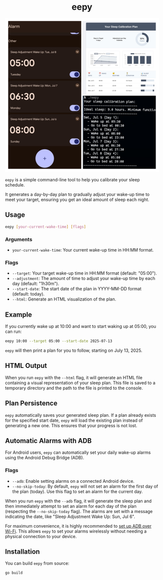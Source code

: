 <!--
SPDX-FileCopyrightText: 2025 Christina Sørensen

SPDX-License-Identifier: EUPL-1.2
-->

<div align="center">

# eepy

![eepy demo](docs/eepy_demo_picture.jpg)

</div>

`eepy` is a simple command-line tool to help you calibrate your sleep schedule.

It generates a day-by-day plan to gradually adjust your wake-up time to meet your target, ensuring you get an ideal amount of sleep each night.

## Usage

```bash
eepy [your-current-wake-time] [flags]
```

### Arguments

-   `your-current-wake-time`: Your current wake-up time in HH:MM format.

### Flags

-   `--target`: Your target wake-up time in HH:MM format (default: "05:00").
-   `--adjustment`: The amount of time to adjust your wake-up time by each day (default: "1h30m").
-   `--start-date`: The start date of the plan in YYYY-MM-DD format (default: today).
-   `--html`: Generate an HTML visualization of the plan.

## Example

If you currently wake up at 10:00 and want to start waking up at 05:00, you can run:

```bash
eepy 10:00 --target 05:00 --start-date 2025-07-13
```

`eepy` will then print a plan for you to follow, starting on July 13, 2025.

## HTML Output

When you run `eepy` with the `--html` flag, it will generate an HTML file containing a visual representation of your sleep plan. This file is saved to a temporary directory and the path to the file is printed to the console.

## Plan Persistence

`eepy` automatically saves your generated sleep plan. If a plan already exists for the specified start date, `eepy` will load the existing plan instead of generating a new one. This ensures that your progress is not lost.

## Automatic Alarms with ADB

For Android users, `eepy` can automatically set your daily wake-up alarms using the Android Debug Bridge (ADB).

### Flags

-   `--adb`: Enable setting alarms on a connected Android device.
-   `--no-skip-today`: By default, `eepy` will not set an alarm for the first day of the plan (today). Use this flag to set an alarm for the current day.

When you run `eepy` with the `--adb` flag, it will generate the sleep plan and then immediately attempt to set an alarm for each day of the plan (respecting the `--no-skip-today` flag). The alarms are set with a message indicating the date, like "Sleep Adjustment Wake Up: Sun, Jul 6".

For maximum convenience, it is highly recommended to [set up ADB over Wi-Fi](https://developer.android.com/tools/adb#connect-to-a-device-over-wi-fi-android-11+). This allows `eepy` to set your alarms wirelessly without needing a physical connection to your device.

## Installation

You can build `eepy` from source:

```bash
go build
```
